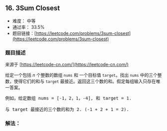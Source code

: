 ## 16. 3Sum Closest

- 难度： 中等
- 通过率： 33.5%
- 题目链接：[https://leetcode.com/problems/3sum-closest](https://leetcode.com/problems/3sum-closest)


### 题目描述

来源于 [https://leetcode-cn.com/](https://leetcode-cn.com/)

<p>给定一个包括&nbsp;<em>n</em> 个整数的数组&nbsp;<code>nums</code><em>&nbsp;</em>和 一个目标值&nbsp;<code>target</code>。找出&nbsp;<code>nums</code><em>&nbsp;</em>中的三个整数，使得它们的和与&nbsp;<code>target</code>&nbsp;最接近。返回这三个数的和。假定每组输入只存在唯一答案。</p>

<pre>例如，给定数组 nums = [-1，2，1，-4], 和 target = 1.

与 target 最接近的三个数的和为 2. (-1 + 2 + 1 = 2).
</pre>


### 解法：
